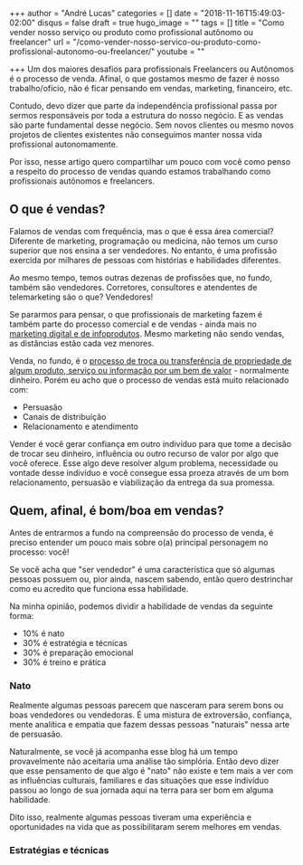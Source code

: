 +++
author = "André Lucas"
categories = []
date = "2018-11-16T15:49:03-02:00"
disqus = false
draft = true
hugo_image = ""
tags = []
title = "Como vender nosso serviço ou produto como profissional autônomo ou freelancer"
url = "/como-vender-nosso-servico-ou-produto-como-profissional-autonomo-ou-freelancer/"
youtube = ""

+++
Um dos maiores desafios para profissionais Freelancers ou Autônomos é o processo de venda. Afinal, o que gostamos mesmo de fazer é nosso trabalho/ofício, não é ficar pensando em vendas, marketing, financeiro, etc.

Contudo, devo dizer que parte da independência profissional passa por sermos responsáveis por toda a estrutura do nosso negócio. E as vendas são parte fundamental desse negócio. Sem novos clientes ou mesmo novos projetos de clientes existentes não conseguimos manter nossa vida profissional autonomamente.

Por isso, nesse artigo quero compartilhar um pouco com você como penso a respeito do processo de vendas quando estamos trabalhando como profissionais autônomos e freelancers.

## O que é vendas?

Falamos de vendas com frequência, mas o que é essa área comercial? Diferente de marketing, programação ou medicina, não temos um curso superior que nos ensina a ser vendedores. No entanto, é uma profissão exercida por milhares de pessoas com histórias e habilidades diferentes.

Ao mesmo tempo, temos outras dezenas de profissões que, no fundo, também são vendedores. Corretores, consultores e atendentes de telemarketing são o que? Vendedores!

Se pararmos para pensar, o que profissionais de marketing fazem é também parte do processo comercial e de vendas - ainda mais no [marketing digital e de infoprodutos](https://andrelug.com/infoprodutos-e-cursos-online/). Mesmo marketing não sendo vendas, as distâncias estão cada vez menores.

Venda, no fundo, é o [processo de troca ou transferência de propriedade de algum produto, serviço ou informação por um bem de valor](https://conceito.de/venda) - normalmente dinheiro. Porém eu acho que o processo de vendas está muito relacionado com:

* Persuasão
* Canais de distribuição
* Relacionamento e atendimento

Vender é você gerar confiança em outro indivíduo para que tome a decisão de trocar seu dinheiro, influência ou outro recurso de valor por algo que você oferece. Esse algo deve resolver algum problema, necessidade ou vontade desse indivíduo e você consegue essa proeza através de um bom relacionamento, persuasão e viabilização da entrega da sua promessa.

## Quem, afinal, é bom/boa em vendas?

Antes de entrarmos a fundo na compreensão do processo de venda, é preciso entender um pouco mais sobre o(a) principal personagem no processo: você!

Se você acha que "ser vendedor" é uma característica que só algumas pessoas possuem ou, pior ainda, nascem sabendo, então quero destrinchar como eu acredito que funciona essa habilidade.

Na minha opinião, podemos dividir a habilidade de vendas da seguinte forma:

* 10% é nato
* 30% é estratégia e técnicas
* 30% é preparação emocional
* 30% é treino e prática

### Nato

Realmente algumas pessoas parecem que nasceram para serem bons ou boas vendedores ou vendedoras. É uma mistura de extroversão, confiança, mente analítica e empatia que fazem dessas pessoas "naturais" nessa arte de persuasão.

Naturalmente, se você já acompanha esse blog há um tempo provavelmente não aceitaria uma análise tão simplória. Então devo dizer que esse pensamento de que algo é "nato" não existe e tem mais a ver com as influências culturais, familiares e das situações que esse indivíduo passou ao longo de sua jornada aqui na terra para ser bom em alguma habilidade.

Dito isso, realmente algumas pessoas tiveram uma experiência e oportunidades na vida que as possibilitaram serem melhores em vendas.

### Estratégias e técnicas